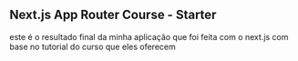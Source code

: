 ## Next.js App Router Course - Starter

este é o resultado final da minha aplicação que foi feita com o next.js com base no tutorial do curso que eles oferecem
